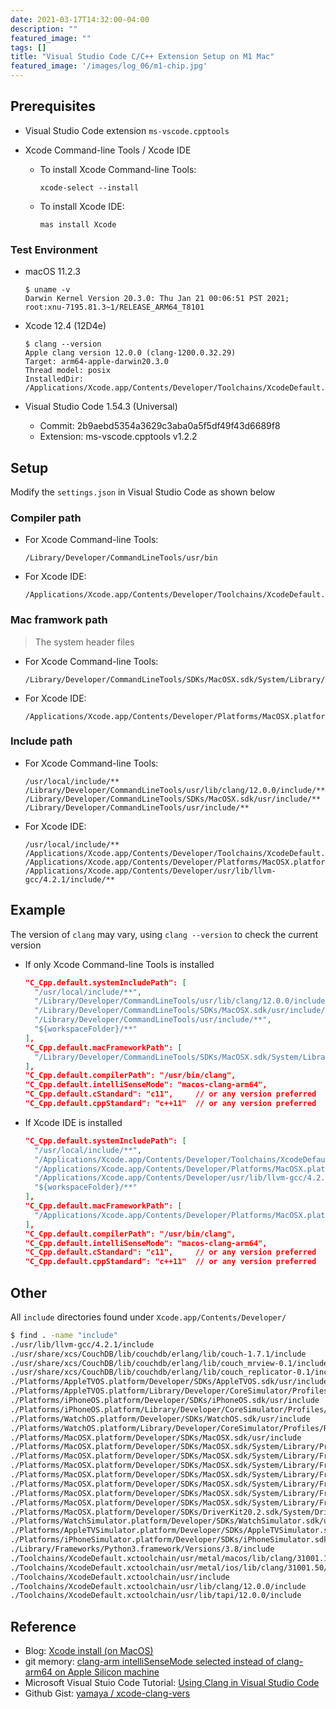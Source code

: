 ```yaml
---
date: 2021-03-17T14:32:00-04:00
description: ""
featured_image: ""
tags: []
title: "Visual Studio Code C/C++ Extension Setup on M1 Mac"
featured_image: '/images/log_06/m1-chip.jpg'
---
```


## Prerequisites
- Visual Studio Code extension `ms-vscode.cpptools`

- Xcode Command-line Tools / Xcode IDE 
	- To install Xcode Command-line Tools:
		```
		xcode-select --install
		``` 		
	- To install Xcode IDE:
		```
		mas install Xcode
		```

### Test Environment
- macOS 11.2.3

	```
	$ uname -v
	Darwin Kernel Version 20.3.0: Thu Jan 21 00:06:51 PST 2021; 
	root:xnu-7195.81.3~1/RELEASE_ARM64_T8101
	```
- Xcode 12.4 (12D4e)
	
	```
	$ clang --version
	Apple clang version 12.0.0 (clang-1200.0.32.29)
	Target: arm64-apple-darwin20.3.0
	Thread model: posix
	InstalledDir: /Applications/Xcode.app/Contents/Developer/Toolchains/XcodeDefault.xctoolchain/usr/bin
	```
- Visual Studio Code 1.54.3 (Universal)
	- Commit: 2b9aebd5354a3629c3aba0a5f5df49f43d6689f8
	- Extension: ms-vscode.cpptools v1.2.2  

## Setup

Modify the `settings.json` in Visual Studio Code as shown below

### Compiler path
- For Xcode Command-line Tools: 

	```
	/Library/Developer/CommandLineTools/usr/bin
	```
- For Xcode IDE:
	
	```
	/Applications/Xcode.app/Contents/Developer/Toolchains/XcodeDefault.xctoolchain/usr/bin/
	```
	
### Mac framwork path
> The system header files

- For Xcode Command-line Tools:

	```
	/Library/Developer/CommandLineTools/SDKs/MacOSX.sdk/System/Library/Frameworks
	``` 
- For Xcode IDE:
	
	```
	/Applications/Xcode.app/Contents/Developer/Platforms/MacOSX.platform/Developer/SDKs/MacOSX.sdk/System/Library/Frameworks
	```

### Include path
- For Xcode Command-line Tools:
	
	```
	/usr/local/include/**
	/Library/Developer/CommandLineTools/usr/lib/clang/12.0.0/include/**
	/Library/Developer/CommandLineTools/SDKs/MacOSX.sdk/usr/include/**
	/Library/Developer/CommandLineTools/usr/include/**
	```
	
- For Xcode IDE:

	```
	/usr/local/include/**
	/Applications/Xcode.app/Contents/Developer/Toolchains/XcodeDefault.xctoolchain/usr/lib/clang/12.0.0/include/**
	/Applications/Xcode.app/Contents/Developer/Platforms/MacOSX.platform/Developer/SDKs/MacOSX.sdk/usr/include/**
	/Applications/Xcode.app/Contents/Developer/usr/lib/llvm-gcc/4.2.1/include/**
	```

## Example

The version of `clang` may vary, using `clang --version` to check the current version 

- If only Xcode Command-line Tools is installed

	```JSON
	"C_Cpp.default.systemIncludePath": [
	  "/usr/local/include/**",
	  "/Library/Developer/CommandLineTools/usr/lib/clang/12.0.0/include/**",
	  "/Library/Developer/CommandLineTools/SDKs/MacOSX.sdk/usr/include/**",
	  "/Library/Developer/CommandLineTools/usr/include/**",
	  "${workspaceFolder}/**"
	],
	"C_Cpp.default.macFrameworkPath": [
	  "/Library/Developer/CommandLineTools/SDKs/MacOSX.sdk/System/Library/Frameworks"
	],
	"C_Cpp.default.compilerPath": "/usr/bin/clang",
	"C_Cpp.default.intelliSenseMode": "macos-clang-arm64",
	"C_Cpp.default.cStandard": "c11",     // or any version preferred
	"C_Cpp.default.cppStandard": "c++11"  // or any version preferred
	```

- If Xcode IDE is installed

	```JSON
	"C_Cpp.default.systemIncludePath": [
	  "/usr/local/include/**",
	  "/Applications/Xcode.app/Contents/Developer/Toolchains/XcodeDefault.xctoolchain/usr/lib/clang/12.0.0/include/**",
	  "/Applications/Xcode.app/Contents/Developer/Platforms/MacOSX.platform/Developer/SDKs/MacOSX.sdk/usr/include/**",
	  "/Applications/Xcode.app/Contents/Developer/usr/lib/llvm-gcc/4.2.1/include/**",
	  "${workspaceFolder}/**"
	],
	"C_Cpp.default.macFrameworkPath": [
	  "/Applications/Xcode.app/Contents/Developer/Platforms/MacOSX.platform/Developer/SDKs/MacOSX.sdk/System/Library/Frameworks"
	],
	"C_Cpp.default.compilerPath": "/usr/bin/clang",
	"C_Cpp.default.intelliSenseMode": "macos-clang-arm64",
	"C_Cpp.default.cStandard": "c11",     // or any version preferred
	"C_Cpp.default.cppStandard": "c++11"  // or any version preferred
	```

## Other
All `include` directories found under `Xcode.app/Contents/Developer/`

```Bash
$ find . -name "include"
./usr/lib/llvm-gcc/4.2.1/include
./usr/share/xcs/CouchDB/lib/couchdb/erlang/lib/couch-1.7.1/include
./usr/share/xcs/CouchDB/lib/couchdb/erlang/lib/couch_mrview-0.1/include
./usr/share/xcs/CouchDB/lib/couchdb/erlang/lib/couch_replicator-0.1/include
./Platforms/AppleTVOS.platform/Developer/SDKs/AppleTVOS.sdk/usr/include
./Platforms/AppleTVOS.platform/Library/Developer/CoreSimulator/Profiles/Runtimes/tvOS.simruntime/Contents/Resources/RuntimeRoot/System/Library/PrivateFrameworks/GPUCompiler.framework/Libraries/lib/clang/31001.50/include
./Platforms/iPhoneOS.platform/Developer/SDKs/iPhoneOS.sdk/usr/include
./Platforms/iPhoneOS.platform/Library/Developer/CoreSimulator/Profiles/Runtimes/iOS.simruntime/Contents/Resources/RuntimeRoot/System/Library/PrivateFrameworks/GPUCompiler.framework/Libraries/lib/clang/31001.50/include
./Platforms/WatchOS.platform/Developer/SDKs/WatchOS.sdk/usr/include
./Platforms/WatchOS.platform/Library/Developer/CoreSimulator/Profiles/Runtimes/watchOS.simruntime/Contents/Resources/RuntimeRoot/System/Library/PrivateFrameworks/GPUCompiler.framework/Libraries/lib/clang/31001.50/include
./Platforms/MacOSX.platform/Developer/SDKs/MacOSX.sdk/usr/include
./Platforms/MacOSX.platform/Developer/SDKs/MacOSX.sdk/System/Library/PrivateFrameworks/GPUCompiler.framework/Versions/A/lib/clang/3.5/include
./Platforms/MacOSX.platform/Developer/SDKs/MacOSX.sdk/System/Library/Frameworks/Ruby.framework/Versions/2.6/usr/include
./Platforms/MacOSX.platform/Developer/SDKs/MacOSX.sdk/System/Library/Frameworks/OpenCL.framework/Versions/A/lib/clang/3.2/include
./Platforms/MacOSX.platform/Developer/SDKs/MacOSX.sdk/System/Library/Frameworks/Python.framework/Versions/2.7/include
./Platforms/MacOSX.platform/Developer/SDKs/MacOSX.sdk/System/Library/Frameworks/Python.framework/Versions/2.7/Extras/lib/python/numpy/core/include
./Platforms/MacOSX.platform/Developer/SDKs/MacOSX.sdk/System/Library/Frameworks/Python.framework/Versions/2.7/Extras/lib/python/numpy/numarray/include
./Platforms/MacOSX.platform/Developer/SDKs/MacOSX.sdk/System/Library/Frameworks/Python.framework/Versions/2.7/Extras/lib/python/PyObjC/pyobjc_core-2.5.1-py2.7.egg-info/include
./Platforms/MacOSX.platform/Developer/SDKs/DriverKit20.2.sdk/System/DriverKit/usr/include
./Platforms/WatchSimulator.platform/Developer/SDKs/WatchSimulator.sdk/usr/include
./Platforms/AppleTVSimulator.platform/Developer/SDKs/AppleTVSimulator.sdk/usr/include
./Platforms/iPhoneSimulator.platform/Developer/SDKs/iPhoneSimulator.sdk/usr/include
./Library/Frameworks/Python3.framework/Versions/3.8/include
./Toolchains/XcodeDefault.xctoolchain/usr/metal/macos/lib/clang/31001.160/include
./Toolchains/XcodeDefault.xctoolchain/usr/metal/ios/lib/clang/31001.50/include
./Toolchains/XcodeDefault.xctoolchain/usr/include
./Toolchains/XcodeDefault.xctoolchain/usr/lib/clang/12.0.0/include
./Toolchains/XcodeDefault.xctoolchain/usr/lib/tapi/12.0.0/include
```

## Reference

- Blog: [Xcode install (on MacOS)](https://wilsonmar.github.io/xcode/)
- git memory: [clang-arm intelliSenseMode selected instead of clang-arm64 on Apple Silicon machine](https://www.gitmemory.com/issue/microsoft/vscode-cmake-tools/1583/739054834)
- Microsoft Visual Stuio Code Tutorial: [Using Clang in Visual Studio Code](https://code.visualstudio.com/docs/cpp/config-clang-mac)
- Github Gist: [yamaya / xcode-clang-vers](https://gist.github.com/yamaya/2924292)